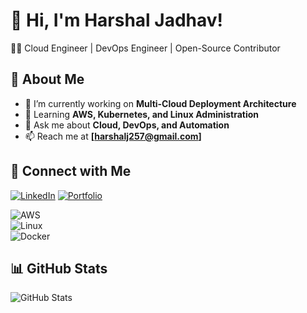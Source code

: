 # 🚀 Hi, I'm Harshal Jadhav!
👨‍💻 Cloud Engineer | DevOps Engineer | Open-Source Contributor  

## 📌 About Me  
- 🔭 I’m currently working on **Multi-Cloud Deployment Architecture**
- 🌱 Learning **AWS, Kubernetes, and Linux Administration**  
- 💬 Ask me about **Cloud, DevOps, and Automation**  
- 📫 Reach me at **[harshalj257@gmail.com]**   

## 🔗 Connect with Me  
[![LinkedIn](https://img.shields.io/badge/LinkedIn-blue?logo=linkedin)]([https://linkedin.com/in/yourname](https://www.linkedin.com/in/harshal-jadhav-75b8371b0/))  
[![Portfolio](https://img.shields.io/badge/Portfolio-Online-green)](https://portfolio-bucket-0010.s3.ap-south-1.amazonaws.com/Portfolio/index.html)  

![AWS](https://img.shields.io/badge/AWS-orange?logo=amazon-aws)  
![Linux](https://img.shields.io/badge/Linux-blue?logo=linux)  
![Docker](https://img.shields.io/badge/Docker-Containerization-blue?logo=docker)
 
## 📊 GitHub Stats  
![GitHub Stats](https://github-readme-stats.vercel.app/api?username=harshaljadhav-git&show_icons=true&theme=tokyonight)  

